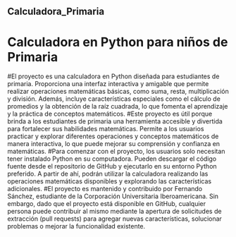 ## **Calculadora_Primaria**

# **Calculadora en Python para niños de Primaria**

#El proyecto es una calculadora en Python diseñada para estudiantes de primaria. Proporciona una interfaz interactiva y amigable que permite realizar operaciones matemáticas básicas, como suma, resta, multiplicación y división. Además, incluye características especiales como el cálculo de promedios y la obtención de la raíz cuadrada, lo que fomenta el aprendizaje y la práctica de conceptos matemáticos.
#Este proyecto es útil porque brinda a los estudiantes de primaria una herramienta accesible y divertida para fortalecer sus habilidades matemáticas. Permite a los usuarios practicar y explorar diferentes operaciones y conceptos matemáticos de manera interactiva, lo que puede mejorar su comprensión y confianza en matemáticas.
#Para comenzar con el proyecto, los usuarios solo necesitan tener instalado Python en su computadora. Pueden descargar el código fuente desde el repositorio de GitHub y ejecutarlo en su entorno Python preferido. A partir de ahí, podrán utilizar la calculadora realizando las operaciones matemáticas disponibles y explorando las características adicionales.
#El proyecto es mantenido y contribuido por Fernando Sánchez, estudiante de la Corporación Universitaria Iberoamericana. Sin embargo, dado que el proyecto está disponible en GitHub, cualquier persona puede contribuir al mismo mediante la apertura de solicitudes de extracción (pull requests) para agregar nuevas características, solucionar problemas o mejorar la funcionalidad existente.
